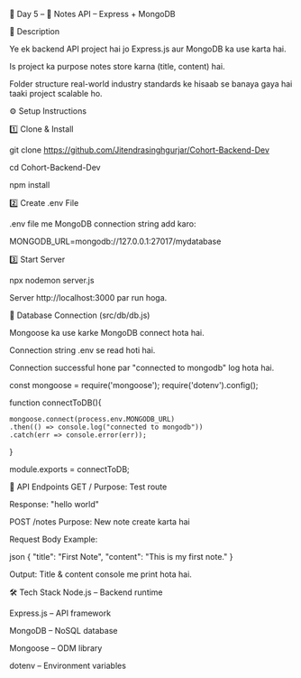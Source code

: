 
📅 Day 5 – 📒 Notes API – Express + MongoDB


📝 Description

Ye ek backend API project hai jo Express.js aur MongoDB ka use karta hai.

Is project ka purpose notes store karna (title, content) hai.

Folder structure real-world industry standards ke hisaab se banaya gaya hai taaki project scalable ho.

⚙ Setup Instructions

1️⃣ Clone & Install


git clone https://github.com/Jitendrasinghgurjar/Cohort-Backend-Dev

cd Cohort-Backend-Dev

npm install

2️⃣ Create .env File

.env file me MongoDB connection string add karo:

MONGODB_URL=mongodb://127.0.0.1:27017/mydatabase


3️⃣ Start Server

npx nodemon server.js

Server http://localhost:3000 par run hoga.

🔗 Database Connection (src/db/db.js)

Mongoose ka use karke MongoDB connect hota hai.

Connection string .env se read hoti hai.

Connection successful hone par "connected to mongodb" log hota hai.



const mongoose = require('mongoose');
require('dotenv').config();


function connectToDB(){
   
    mongoose.connect(process.env.MONGODB_URL)
    .then(() => console.log("connected to mongodb"))
    .catch(err => console.error(err));
}

module.exports = connectToDB;



🚀 API Endpoints
GET /
Purpose: Test route

Response: "hello world"



POST /notes
Purpose: New note create karta hai

Request Body Example:

json
{
  "title": "First Note",
  "content": "This is my first note."
}


Output: Title & content console me print hota hai.



🛠 Tech Stack
Node.js – Backend runtime

Express.js – API framework

MongoDB – NoSQL database

Mongoose – ODM library

dotenv – Environment variables